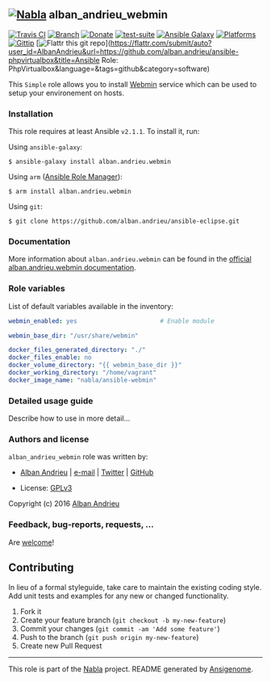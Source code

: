 ## [![Nabla](https://debops.org/images/debops-small.png)](https://github.com/AlbanAndrieu) alban_andrieu_webmin

<!-- This file was generated by Ansigenome. Do not edit this file directly but
     instead have a look at the files in the ./meta/ directory. -->

[![Travis CI](https://img.shields.io/travis/AlbanAndrieu/ansible-webmin.svg?style=flat)](https://travis-ci.org/AlbanAndrieu/ansible-webmin)
[![Branch](http://img.shields.io/github/tag/AlbanAndrieu/ansible-webmin.svg?style=flat-square)](https://github.com/AlbanAndrieu/ansible-webmin/tree/master)
[![Donate](https://img.shields.io/gratipay/AlbanAndrieu.svg?style=flat)](https://www.gratipay.com/AlbanAndrieu)
[![test-suite](https://img.shields.io/badge/test--suite-ansible--alban__andrieu__webmin-blue.svg?style=flat)](https://github.com/AlbanAndrieu/test-suite/tree/master/ansible-alban_andrieu_webmin/)
[![Ansible Galaxy](https://img.shields.io/badge/galaxy-alban.andrieu.webmin-660198.svg?style=flat)](https://galaxy.ansible.com/detail#/role/1173)
[![Platforms](http://img.shields.io/badge/platforms-ubuntu-lightgrey.svg?style=flat)](#)
[![Gittip](http://img.shields.io/gittip/alban.andrieu.svg)](https://www.gittip.com/alban.andrieu/)
[![Flattr this git repo](http://api.flattr.com/button/flattr-badge-large.png)](https://flattr.com/submit/auto?user_id=AlbanAndrieu&url=https://github.com/alban.andrieu/ansible-phpvirtualbox&title=Ansible Role: PhpVirtualbox&language=&tags=github&category=software)

This ``Simple`` role allows you to install [Webmin](http://www.webmin.com) service
which can be used to setup your environement on hosts.


### Installation

This role requires at least Ansible `v2.1.1`. To install it, run:

Using `ansible-galaxy`:
```shell
$ ansible-galaxy install alban.andrieu.webmin
```

Using `arm` ([Ansible Role Manager](https://github.com/mirskytech/ansible-role-manager/)):
```shell
$ arm install alban.andrieu.webmin
```

Using `git`:
```shell
$ git clone https://github.com/alban.andrieu/ansible-eclipse.git
```

### Documentation

More information about `alban.andrieu.webmin` can be found in the
[official alban.andrieu.webmin documentation](https://docs.debops.org/en/latest/ansible/roles/ansible-webmin/docs/).


### Role variables

List of default variables available in the inventory:

```YAML
webmin_enabled: yes                       # Enable module

webmin_base_dir: "/usr/share/webmin"

docker_files_generated_directory: "./"
docker_files_enable: no
docker_volume_directory: "{{ webmin_base_dir }}"
docker_working_directory: "/home/vagrant"
docker_image_name: "nabla/ansible-webmin"
```


### Detailed usage guide

Describe how to use in more detail...


### Authors and license

`alban_andrieu_webmin` role was written by:

- [Alban Andrieu](fr.linkedin.com/in/nabla/) | [e-mail](mailto:alban.andrieu@free.fr) | [Twitter](https://twitter.com/AlbanAndrieu) | [GitHub](https://github.com/AlbanAndrieu)

- License: [GPLv3](https://tldrlegal.com/license/gnu-general-public-license-v3-%28gpl-3%29)

Copyright (c) 2016 [Alban Andrieu](https://alban-andrieu.com/)

### Feedback, bug-reports, requests, ...

Are [welcome](https://github.com/AlbanAndrieu/ansible-webmin/issues)!

## Contributing
In lieu of a formal styleguide, take care to maintain the existing coding style. Add unit tests and examples for any new or changed functionality.

1. Fork it
2. Create your feature branch (`git checkout -b my-new-feature`)
3. Commit your changes (`git commit -am 'Add some feature'`)
4. Push to the branch (`git push origin my-new-feature`)
5. Create new Pull Request

***

This role is part of the [Nabla](https://github.com/AlbanAndrieu) project.
README generated by [Ansigenome](https://github.com/nickjj/ansigenome/).
